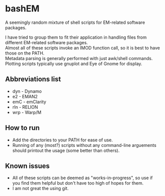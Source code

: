 # bashEM

A seemingly random mixture of shell scripts for EM-related software packages. 

I have tried to group them to fit their application in handling files from different EM-related software packages. <br/> 
Almost all of these scripts invoke an IMOD function call, so it is best to have those on the PATH. <br/>
Metadata parsing is generally performed with just awk/shell commands. <br/>
Plotting scripts typically use gnuplot and Eye of Gnome for display. <br/>

## Abbreviations list
- dyn	-	Dynamo
-  e2	-	EMAN2
- emC	-	emClarity
- rln	-	RELION
- wrp	-	Warp/M

## How to run
- Add the directories to your PATH for ease of use.
- Running of any (most?) scripts without any command-line arguements should printout the usage (some better than others).


## Known issues
- All of these scripts can be deemed as "works-in-progress", so use if you find them helpful but don't have too high of hopes for them. 
- I am not great the using git.

